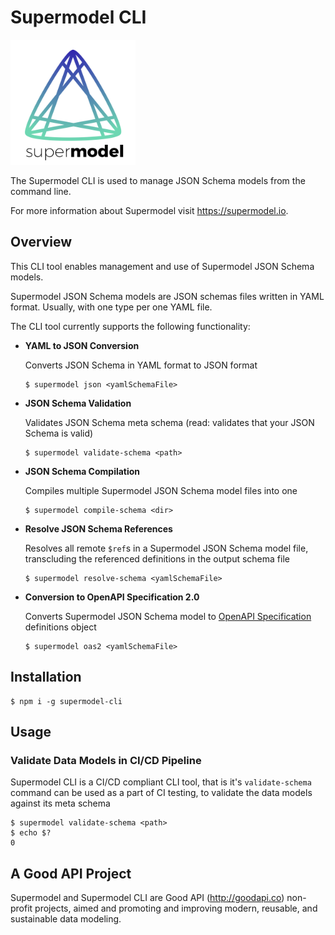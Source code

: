 # Supermodel CLI

[<img src="supermodel.svg" width="200">](http://supermodel.io)

The Supermodel CLI is used to manage JSON Schema models from the command line.

For more information about Supermodel visit <https://supermodel.io>.

## Overview
This CLI tool enables management and use of Supermodel JSON Schema models.

Supermodel JSON Schema models are JSON schemas files written in YAML format. Usually, with one type per one YAML file.

The CLI tool currently supports the following functionality:

- **YAML to JSON Conversion**

    Converts JSON Schema in YAML format to JSON format

    ```
    $ supermodel json <yamlSchemaFile>
    ```

- **JSON Schema Validation**

    Validates JSON Schema meta schema (read: validates that your JSON Schema is valid)

    ```
    $ supermodel validate-schema <path>
    ```

- **JSON Schema Compilation**

    Compiles multiple Supermodel JSON Schema model files into one

    ```
    $ supermodel compile-schema <dir>
    ```

- **Resolve JSON Schema References**

    Resolves all remote `$ref`s in a Supermodel JSON Schema model file, transcluding the referenced definitions in the output schema file

    ```
    $ supermodel resolve-schema <yamlSchemaFile>
    ```

- **Conversion to OpenAPI Specification 2.0**

    Converts Supermodel JSON Schema model to [OpenAPI Specification](https://github.com/OAI/OpenAPI-Specification/blob/master/versions/2.0.md) definitions object

    ```
    $ supermodel oas2 <yamlSchemaFile>
    ```

## Installation

```
$ npm i -g supermodel-cli
```

## Usage

### Validate Data Models in CI/CD Pipeline

Supermodel CLI is a CI/CD compliant CLI tool, that is it's `validate-schema` command can be used as a part of CI testing, to validate the data models against its meta schema

```
$ supermodel validate-schema <path>
$ echo $?
0
```

## A Good API Project

Supermodel and Supermodel CLI are Good API (<http://goodapi.co>) non-profit projects, aimed and promoting and improving modern, reusable, and sustainable data modeling.
